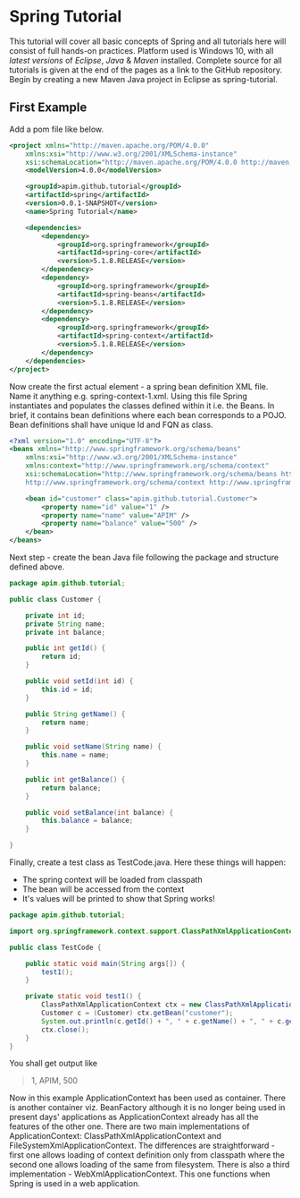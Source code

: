 # Spring Tutorial

This tutorial will cover all basic concepts of Spring and all tutorials here will consist of full hands-on practices. Platform used is Windows 10, with all *latest versions* of *Eclipse*, *Java* & *Maven* installed. Complete source for all tutorials is given at the end of the pages as a link to the GitHub repository. Begin by creating a new Maven Java project in Eclipse as spring-tutorial.

## First Example

Add a pom file like below.

```xml
<project xmlns="http://maven.apache.org/POM/4.0.0"
	xmlns:xsi="http://www.w3.org/2001/XMLSchema-instance"
	xsi:schemaLocation="http://maven.apache.org/POM/4.0.0 http://maven.apache.org/xsd/maven-4.0.0.xsd">
	<modelVersion>4.0.0</modelVersion>

	<groupId>apim.github.tutorial</groupId>
	<artifactId>spring</artifactId>
	<version>0.0.1-SNAPSHOT</version>
	<name>Spring Tutorial</name>

	<dependencies>
		<dependency>
			<groupId>org.springframework</groupId>
			<artifactId>spring-core</artifactId>
			<version>5.1.8.RELEASE</version>
		</dependency>
		<dependency>
			<groupId>org.springframework</groupId>
			<artifactId>spring-beans</artifactId>
			<version>5.1.8.RELEASE</version>
		</dependency>
		<dependency>
			<groupId>org.springframework</groupId>
			<artifactId>spring-context</artifactId>
			<version>5.1.8.RELEASE</version>
		</dependency>
	</dependencies>
</project>
```

Now create the first actual element - a spring bean definition XML file. Name it anything e.g. spring-context-1.xml. Using this file Spring instantiates and populates the classes defined within it i.e. the Beans. In brief, it contains bean definitions where each bean corresponds to a POJO. Bean definitions shall have unique Id and FQN as class.

```xml
<?xml version="1.0" encoding="UTF-8"?>
<beans xmlns="http://www.springframework.org/schema/beans"
	xmlns:xsi="http://www.w3.org/2001/XMLSchema-instance"
	xmlns:context="http://www.springframework.org/schema/context"
	xsi:schemaLocation="http://www.springframework.org/schema/beans http://www.springframework.org/schema/beans/spring-beans.xsd 
	http://www.springframework.org/schema/context http://www.springframework.org/schema/context/spring-context.xsd">

	<bean id="customer" class="apim.github.tutorial.Customer">
		<property name="id" value="1" />
		<property name="name" value="APIM" />
		<property name="balance" value="500" />
	</bean>
</beans>
```

Next step - create the bean Java file following the package and structure defined above.

```java
package apim.github.tutorial;

public class Customer {

	private int id;
	private String name;
	private int balance;

	public int getId() {
		return id;
	}

	public void setId(int id) {
		this.id = id;
	}

	public String getName() {
		return name;
	}

	public void setName(String name) {
		this.name = name;
	}

	public int getBalance() {
		return balance;
	}

	public void setBalance(int balance) {
		this.balance = balance;
	}

}
```

Finally, create a test class as TestCode.java. Here these things will happen:

* The spring context will be loaded from classpath
* The bean will be accessed from the context
* It's values will be printed to show that Spring works!

```java
package apim.github.tutorial;

import org.springframework.context.support.ClassPathXmlApplicationContext;

public class TestCode {

	public static void main(String args[]) {
		test1();
	}

	private static void test1() {
		ClassPathXmlApplicationContext ctx = new ClassPathXmlApplicationContext("/spring-context-1.xml");
		Customer c = (Customer) ctx.getBean("customer");
		System.out.println(c.getId() + ", " + c.getName() + ", " + c.getBalance());
		ctx.close();
	}
}
```

You shall get output like
> 1, APIM, 500

Now in this example ApplicationContext has been used as container. There is another container viz. BeanFactory although it is no longer being used in present days' applications as ApplicationContext already has all the features of the other one. There are two main implementations of ApplicationContext: ClassPathXmlApplicationContext and FileSystemXmlApplicationContext. The differences are straightforward - first one allows loading of context definition only from classpath where the second one allows loading of the same from filesystem. There is also a third implementation - WebXmlApplicationContext. This one functions when Spring is used in a web application.